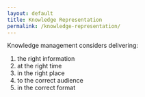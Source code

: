 ```yaml
---
layout: default
title: Knowledge Representation
permalink: /knowledge-representation/
---
```


Knowledge management considers delivering:
1. the right information
2. at the right time
3. in the right place
4. to the correct audience
5. in the correct format
